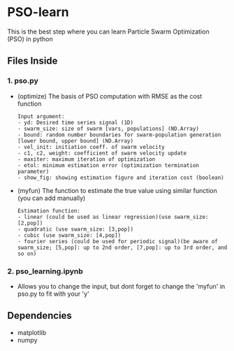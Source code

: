 # PSO-learn
This is the best step where you can learn Particle Swarm Optimization (PSO) in python

## Files Inside
### 1. pso.py
- (optimize) The basis of PSO computation with RMSE as the cost function
  ```
  Input argument:
  - yd: Desired time series signal (1D)
  - swarm_size: size of swarm [vars, populations] (ND.Array)
  - bound: random number boundaries for swarm-population generation [lower bound, upper bound] (ND.Array)
  - vel_init: initiation coeff. of swarm velocity
  - c1, c2, weight: coefficient of swarm velocity update
  - maxiter: maximum iteration of optimization
  - etol: minimum estimation error (optimization termination parameter)
  - show_fig: showing estimation figure and iteration cost (boolean)
  ```
- (myfun) The function to estimate the true value using similar function (you can add manually)
  ```
  Estimation function:
  - linear (could be used as linear regression)(use swarm_size: [2,pop])
  - quadratic (use swarm_size: [3,pop])
  - cubic (use swarm_size: [4,pop])
  - fourier series (could be used for periodic signal)(be aware of swarm_size; [5,pop]: up to 2nd order, [7,pop]: up to 3rd order, and so on)
  ```

### 2. pso_learning.ipynb
- Allows you to change the input, but dont forget to change the 'myfun' in pso.py to fit with your 'y'

## Dependencies
- matplotlib
- numpy

